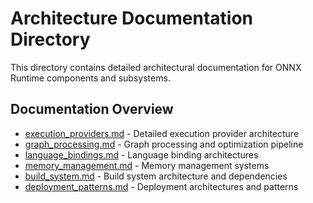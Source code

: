# Architecture Documentation Directory

This directory contains detailed architectural documentation for ONNX Runtime components and subsystems.

## Documentation Overview

- [execution_providers.md](execution_providers.md) - Detailed execution provider architecture
- [graph_processing.md](graph_processing.md) - Graph processing and optimization pipeline
- [language_bindings.md](language_bindings.md) - Language binding architectures
- [memory_management.md](memory_management.md) - Memory management systems
- [build_system.md](build_system.md) - Build system architecture and dependencies
- [deployment_patterns.md](deployment_patterns.md) - Deployment architectures and patterns